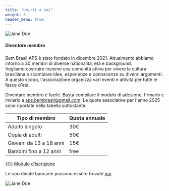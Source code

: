 ```yaml
---
title: "Unirti a noi"
weight: 3
header_menu: true
---
```


![Jane Doe](images/Logo_bem_brasil.jpeg)

##### Diventare membro

Bem Brasil APS è stato fondato in dicembre 2021. Attualmento abbiamo intorno a 30 membri di diverse nationalità, età e background.  
Vogliamo costruire insieme una comunità attiva per vivere la cultura brasiliana e scambiare idee, esperienze e conoscenze su diversi argomenti. A questo scopo, l'associazione organizza vari eventi e attività per tutte le fasce d'età.

Diventare membro è facile. Basta compilare il modulo di adesione, firmarlo e inviarlo a aps.bembrasil@gmail.com.
Le quote associative per l'anno 2025 sono riportate nella tabella sottostante.

| Tipo di membro | Quota annuale |
| --- | ----------- |
| Adulto singolo | 30€ |
| Copia di adulti | 50€ |
| Giovani da 13 a 18 anni | 15€ |
| Bambini fino a 12 anni | free |

[{{<icon class="fa fa-file-pdf-o">}} Modulo d'iscrizione](files/Modulo_iscrizione-v2.pdf)  

Le coordinate bancarie possono essere trovate [qui](banca).

![Jane Doe](images/5xmille-BemBrasil.jpg)
